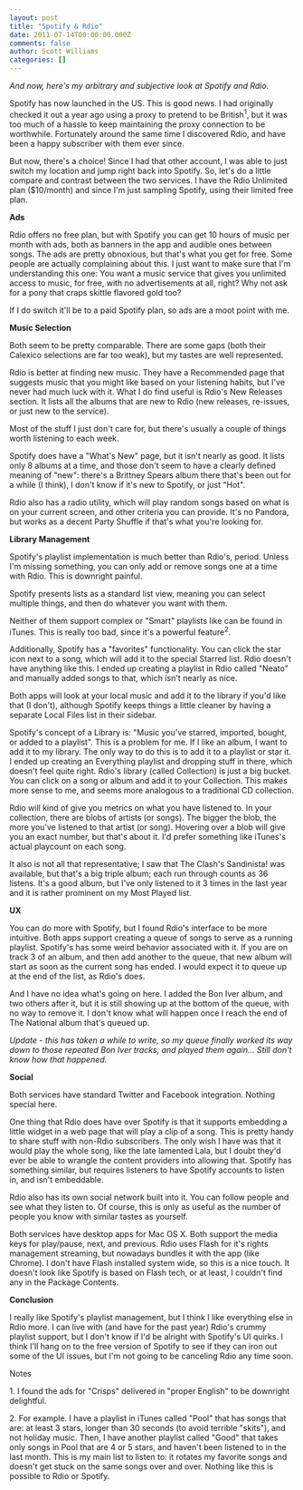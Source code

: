 ```yaml
---
layout: post
title: "Spotify & Rdio"
date: 2011-07-14T00:00:00.000Z
comments: false
author: Scott Williams
categories: []
---
```

<em>And now, here's my arbitrary and subjective look at Spotify and Rdio.</em>

Spotify has now launched in the US. This is good news. I had originally checked it out a year ago using a proxy to pretend to be British<sup>1</sup>, but it was too much of a hassle to keep maintaining the proxy connection to be worthwhile. Fortunately around the same time I discovered Rdio, and have been a happy subscriber with them ever since.

But now, there's a choice! Since I had that other account, I was able to just switch my location and jump right back into Spotify. So, let's do a little compare and contrast between the two services. I have the Rdio Unlimited plan ($10/month) and since I'm just sampling Spotify, using their limited free plan.

<strong>Ads</strong>

Rdio offers no free plan, but with Spotify you can get 10 hours of music per month with ads, both as banners in the app and audible ones between songs. The ads are pretty obnoxious, but that's what you get for free. Some people are actually complaining about this. I just want to make sure that I'm understanding this one: You want a music service that gives you unlimited access to music, for free, with no advertisements at all, right? Why not ask for a pony that craps skittle flavored gold too?

If I do switch it'll be to a paid Spotify plan, so ads are a moot point with me.

<strong>Music Selection</strong>

Both seem to be pretty comparable. There are some gaps (both their Calexico selections are far too weak), but my tastes are well represented.

Rdio is better at finding new music. They have a Recommended page that suggests music that you might like based on your listening habits, but I've never had much luck with it. What I do find useful is Rdio's New Releases section. It lists all the albums that are new to Rdio (new releases, re-issues, or just new to the service).

Most of the stuff I just don't care for, but there's usually a couple of things worth listening to each week.

Spotify does have a "What's New" page, but it isn't nearly as good. It lists only 8 albums at a time, and those don't seem to have a clearly defined meaning of "new": there's a Brittney Spears album there that's been out for a while (I think), I don't know if it's new to Spotify, or just "Hot".

Rdio also has a radio utility, which will play random songs based on what is on your current screen, and other criteria you can provide. It's no Pandora, but works as a decent Party Shuffle if that's what you're looking for.

<strong>Library Management</strong>

Spotify's playlist implementation is much better than Rdio's, period. Unless I'm missing something, you can only add or remove songs one at a time with Rdio. This is downright painful.

Spotify presents lists as a standard list view, meaning you can select multiple things, and then do whatever you want with them.

Neither of them support complex or "Smart" playlists like can be found in iTunes. This is really too bad, since it's a powerful feature<sup>2</sup>.

Additionally, Spotify has a "favorites" functionality. You can click the star icon next to a song, which will add it to the special Starred list. Rdio doesn't have anything like this. I ended up creating a playlist in Rdio called "Neato" and manually added songs to that, which isn't nearly as nice.

Both apps will look at your local music and add it to the library if you'd like that (I don't), although Spotify keeps things a little cleaner by having a separate Local Files list in their sidebar.

Spotify's concept of a Library is: "Music you've starred, imported, bought, or added to a playlist". This is a problem for me. If I like an album, I want to add it to my library. The only way to do this is to add it to a playlist or star it. I ended up creating an Everything playlist and dropping stuff in there, which doesn't feel quite right. Rdio's library (called Collection) is just a big bucket. You can click on a song or album and add it to your Collection. This makes more sense to me, and seems more analogous to a traditional CD collection.

Rdio will kind of give you metrics on what you have listened to. In your collection, there are blobs of artists (or songs). The bigger the blob, the more you've listened to that artist (or song). Hovering over a blob will give you an exact number, but that's about it. I'd prefer something like iTunes's actual playcount on each song.

It also is not all that representative; I saw that The Clash's Sandinista! was available, but that's a big triple album; each run through counts as 36 listens. It's a good album, but I've only listened to it 3 times in the last year and it is rather prominent on my Most Played list.

<strong>UX</strong>

You can do more with Spotify, but I found Rdio's interface to be more intuitive. Both apps support creating a queue of songs to serve as a running playlist. Spotify's has some weird behavior associated with it. If you are on track 3 of an album, and then add another to the queue, that new album will start as soon as the current song has ended. I would expect it to queue up at the end of the list, as Rdio's does.

And I have no idea what's going on here. I added the Bon Iver album, and two others after it, but it is still showing up at the bottom of the queue, with no way to remove it. I don't know what will happen once I reach the end of The National album that's queued up.

<em>Update - this has taken a while to write, so my queue finally worked its way down to those repeated Bon Iver tracks, and played them again... Still don't know how that happened.</em>

<strong>Social</strong>

Both services have standard Twitter and Facebook integration. Nothing special here.

One thing that Rdio does have over Spotify is that it supports embedding a little widget in a web page that will play a clip of a song. This is pretty handy to share stuff with non-Rdio subscribers. The only wish I have was that it would play the whole song, like the late lamented Lala, but I doubt they'd ever be able to wrangle the content providers into allowing that. Spotify has something similar, but requires listeners to have Spotify accounts to listen in, and isn't embeddable.

Rdio also has its own social network built into it. You can follow people and see what they listen to. Of course, this is only as useful as the number of people you know with similar tastes as yourself.

Both services have desktop apps for Mac OS X. Both support the media keys for play/pause, next, and previous. Rdio uses Flash for it's rights management streaming, but nowadays bundles it with the app (like Chrome). I don't have Flash installed system wide, so this is a nice touch. It doesn't look like Spotify is based on Flash tech, or at least, I couldn't find any in the Package Contents.

<strong>Conclusion</strong>

I really like Spotify's playlist management, but I think I like everything else in Rdio more. I can live with (and have for the past year) Rdio's crummy playlist support, but I don't know if I'd be alright with Spotify's UI quirks. I think I'll hang on to the free version of Spotify to see if they can iron out some of the UI issues, but I'm not going to be canceling Rdio any time soon.

<span><span>Notes</span></span>

<span><span>1. I found the ads for "Crisps" delivered in "proper English" to be downright delightful.</span></span>

<span><span>2. For example. I have a playlist in iTunes called "Pool" that has songs that are: at least 3 stars, longer than 30 seconds (to avoid terrible "skits"), and not holiday music. Then, I have another playlist called "Good" that takes only songs in Pool that are 4 or 5 stars, and haven't been listened to in the last month. This is my main list to listen to: it rotates my favorite songs and doesn't get stuck on the same songs over and over. Nothing like this is possible to Rdio or Spotify.</span></span>